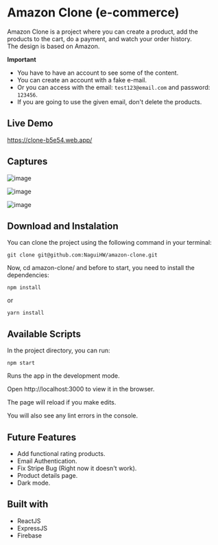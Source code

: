 # Amazon Clone (e-commerce)

Amazon Clone is a project where you can create a product, add the products to the cart, do a payment, and watch your order history.<br>
The design is based on Amazon.

**Important**

- You have to have an account to see some of the content.
- You can create an account with a fake e-mail.
- Or you can access with the email: `test123@email.com` and password: `123456`.
- If you are going to use the given email, don't delete the products.

## Live Demo

https://clone-b5e54.web.app/

## Captures

![image](https://user-images.githubusercontent.com/85514238/170011735-bd3e0b8d-5591-4b75-b00b-a3cb89e96be6.png)

![image](https://user-images.githubusercontent.com/85514238/170011859-dfd3a564-11c5-42e1-adf6-e380961a0fbf.png)

![image](https://user-images.githubusercontent.com/85514238/170011923-8f3290a4-3c94-48cd-907b-eb37fc1e97ec.png)

## Download and Instalation

You can clone the project using the following command in your terminal:

```
git clone git@github.com:NaguiHW/amazon-clone.git
```

Now, cd amazon-clone/ and before to start, you need to install the dependencies:

```
npm install
```

or

```
yarn install
```

## Available Scripts

In the project directory, you can run:

```
npm start
```

Runs the app in the development mode.

Open http://localhost:3000 to view it in the browser.

The page will reload if you make edits.

You will also see any lint errors in the console.

## Future Features

- Add functional rating products.
- Email Authentication.
- Fix Stripe Bug (Right now it doesn't work).
- Product details page.
- Dark mode.

## Built with

- ReactJS
- ExpressJS
- Firebase
